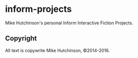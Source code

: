 # inform-projects
Mike Hutchinson's personal Inform Interactive Fiction Projects.

## Copyright
All text is copywrite Mike Hutchinson, ©2014-2016.
